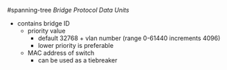  #spanning-tree
 *Bridge Protocol Data Units*
- contains bridge ID
	- priority value
		- default 32768 + vlan number (range 0-61440 increments 4096)
		- lower priority is preferable
	- MAC address of switch
		- can be used as a tiebreaker